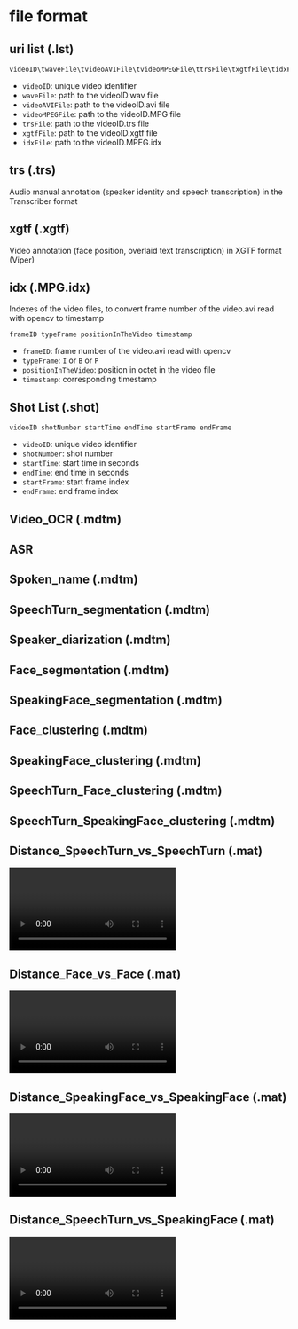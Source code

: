 file format
==============

## uri list (.lst)

```
videoID\twaveFile\tvideoAVIFile\tvideoMPEGFile\ttrsFile\txgtfFile\tidxFile
```

- `videoID`: unique video identifier
- `waveFile`: path to the videoID.wav file
- `videoAVIFile`: path to the videoID.avi file
- `videoMPEGFile`: path to the videoID.MPG file
- `trsFile`: path to the videoID.trs file
- `xgtfFile`: path to the videoID.xgtf file
- `idxFile`: path to the videoID.MPEG.idx

## trs (.trs)

Audio manual annotation (speaker identity and speech transcription) in the Transcriber format

## xgtf (.xgtf)

Video annotation (face position, overlaid text transcription) in XGTF format (Viper)

## idx (.MPG.idx)

Indexes of the video files, to convert frame number of the video.avi read with opencv to timestamp

```
frameID typeFrame positionInTheVideo timestamp
```

- `frameID`: frame number of the video.avi read with opencv
- `typeFrame`: `I` or `B` or `P` 
- `positionInTheVideo`: position in octet in the video file
- `timestamp`: corresponding timestamp

## Shot List (.shot)

```
videoID shotNumber startTime endTime startFrame endFrame
```

- `videoID`: unique video identifier
- `shotNumber`: shot number
- `startTime`: start time in seconds
- `endTime`: end time in seconds
- `startFrame`: start frame index
- `endFrame`: end frame index

## Video_OCR (.mdtm)


## ASR


## Spoken_name (.mdtm)


## SpeechTurn_segmentation (.mdtm)


## Speaker_diarization (.mdtm)


## Face_segmentation (.mdtm)


## SpeakingFace_segmentation (.mdtm)


## Face_clustering (.mdtm)


## SpeakingFace_clustering (.mdtm)


## SpeechTurn_Face_clustering (.mdtm)


## SpeechTurn_SpeakingFace_clustering (.mdtm)


## Distance_SpeechTurn_vs_SpeechTurn (.mat)
<video> <SpeechTurn> <SpeechTurn> <distance>

## Distance_Face_vs_Face (.mat)
<video> <Face> <Face> <distance>


## Distance_SpeakingFace_vs_SpeakingFace (.mat)
<video> <SpeakingFace> <SpeakingFace> <distance>


## Distance_SpeechTurn_vs_SpeakingFace (.mat)
<video> <SpeechTurn> <SpeakingFace> <distance>
